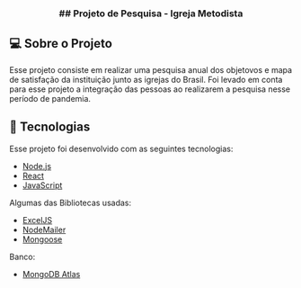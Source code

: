 <h3 align="center">
  ## Projeto de Pesquisa - Igreja Metodista
</h3>

## 💻 Sobre o Projeto
Esse projeto consiste em realizar uma pesquisa anual dos objetovos e mapa de satisfação da instituição junto as igrejas do Brasil. Foi levado em conta para esse projeto a integração das pessoas ao realizarem a pesquisa nesse período de pandemia.


## 🚀 Tecnologias

Esse projeto foi desenvolvido com as seguintes tecnologias:

- [Node.js](https://nodejs.org/en/)
- [React](https://reactjs.org)
- [JavaScript](https://www.javascript.com/)

Algumas das Bibliotecas usadas:
- [ExcelJS](https://www.npmjs.com/package/exceljs)
- [NodeMailer](https://nodemailer.com/about/)
- [Mongoose](https://www.npmjs.com/package/mongoose)

Banco:
- [MongoDB Atlas](https://www.mongodb.com/cloud/atlas)
